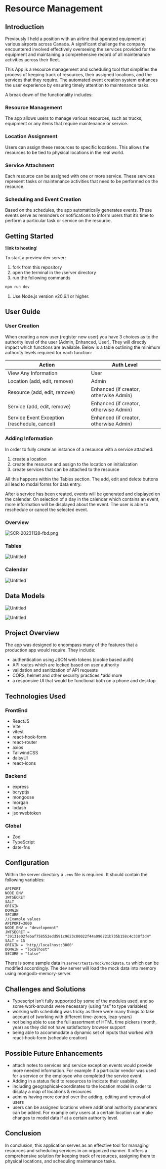 # Resource Management

## Introduction

Previously I held a position with an airline that operated equipment at various airports across Canada. A significant challenge the company encountered involved effectively overseeing the services provided for the equipment and maintaining a comprehensive record of all maintenance activities across their fleet.

This App is a resource management and scheduling tool that simplifies the process of keeping track of resources, their assigned locations, and the services that they require. The automated event creation system enhances the user experience by ensuring timely attention to maintenance tasks.

A break down of the functionality includes:

### Resource Management

The app allows users to manage various resources, such as trucks, equipment or any items that require maintenance or service.

### Location Assignment

Users can assign these resources to specific locations. This allows the resources to be tied to physical locations in the real world.

### Service Attachment

Each resource can be assigned with one or more service. These services represent tasks or maintenance activities that need to be performed on the resource.

### Scheduling and Event Creation

Based on the schedules, the app automatically generates events. These events serve as reminders or notifications to inform users that it’s time to perform a particular task or service on the resource.

## Getting Started

!**link to hosting**!

To start a preview dev server:

1. fork from this repository
2. open the terminal in the /server directory
3. run the following commands

```jsx
npm run dev
```

1. Use Node.js version v20.6.1 or higher.

## User Guide

### User Creation

When creating a new user (register new user) you have 3 choices as to the authority level of the user (Admin, Enhanced, User). They will directly impact which functions are available. Below is a table outlining the minimum authority levels required for each function:

| Action                                       | Auth Level                             |
| -------------------------------------------- | -------------------------------------- |
| View Any Information                         | User                                   |
| Location (add, edit, remove)                 | Admin                                  |
| Resource (add, edit, remove)                 | Enhanced (if creator, otherwise Admin) |
| Service (add, edit, remove)                  | Enhanced (if creator, otherwise Admin) |
| Service Event Exception (reschedule, cancel) | Enhanced (if creator, otherwise Admin) |

### Adding Information

In order to fully create an instance of a resource with a service attached:

1. create a location
2. create the resource and assign to the location on initialization
3. create services that can be attached to the resource

All this happens within the Tables section. The add, edit and delete buttons all lead to modal forms for data entry.

After a service has been created, events will be generated and displayed on the calendar. On selection of a day in the calendar which contains an event, more information will be displayed about the event. The user is able to reschedule or cancel the selected event.

### Overview

![SCR-20231128-fbd.png](GSE%20b32bf2fa8b464c11ad270dabb6cfb770/SCR-20231128-fbd.png)

### Tables

![Untitled](GSE%20b32bf2fa8b464c11ad270dabb6cfb770/Untitled.png)

### Calendar

![Untitled](GSE%20b32bf2fa8b464c11ad270dabb6cfb770/Untitled%201.png)

## Data Models

![Untitled](GSE%20b32bf2fa8b464c11ad270dabb6cfb770/Untitled%202.png)

![Untitled](GSE%20b32bf2fa8b464c11ad270dabb6cfb770/Untitled%203.png)

## Project Overview

The app was designed to encompass many of the features that a production app would require. They include:

- authentication using JSON web tokens (cookie based auth)
- API routes which are locked based on user authority
- validation and sanitization of API requests
- CORS, helmet and other security practices \*add more
- a responsive UI that would be functional both on a phone and desktop

## Technologies Used

### FrontEnd

- ReactJS
- Vite
- vitest
- react-hook-form
- react-router
- axios
- TailwindCSS
- daisyUI
- react-icons

### Backend

- express
- bcryptjs
- mongoose
- morgan
- lodash
- jsonwebtoken

### Global

- Zod
- TypeScript
- date-fns

## Configuration

Within the server directory a `.env` file is required. It should contain the following variables:

```
APIPORT
NODE_ENV
JWTSECRET
SALT
ORIGIN
DOMAIN
SECURE
//Example values
APIPORT=3000
NODE_ENV = "developemnt"
JWTSECRET = "39131e02febaf758552edd591c9623c80022f44a096221b735b158c4c338f3d4"
SALT = 15
ORIGIN = 'http//localhost:3000'
DOMAIN = "localhost"
SECURE = "false"
```

There is some sample data in `server/tests/mock/mockData.ts` which can be modified accordingly. The dev server will load the mock data into memory using mongodb-memory-server.

## Challenges and Solutions

- Typescript isn’t fully supported by some of the modules used, and so some work-arounds were necessary (using “as” to type variables)
- working with scheduling was tricky as there were many things to take account of (working with different time-zones, leap-years)
- not being able to use the full assortment of HTML time pickers (month, year) as they did not have satisfactory browser support
- being able to accommodate a dynamic set of inputs that worked with react-hook-form (schedule creation)

## Possible Future Enhancements

- attach notes to services and service exception events would provide more needed information. For example if a particular vendor was used for a service or the employee who completed the service event.
- Adding in a status field to resources to indicate their usability.
- including geographical-coordinates to the location model in order to display a map of locations & resources
- admins having more control over the adding, editing and removal of users
- users can be assigned locations where additional authority parameters can be added. For example only users at a certain location can make changes to model data if at a certain authority level.

## Conclusion

In conclusion, this application serves as an effective tool for managing resources and scheduling services in an organized manner. It offers a comprehensive solution for keeping track of resources, assigning them to physical locations, and scheduling maintenance tasks.
